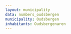 ```yaml
---
layout: municipality
data: numbers_oudsbergen
municipality: Oudsbergen
inhabitants: Oudsbergenaren
---
```

